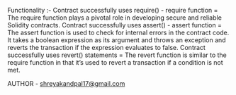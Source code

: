 Functionality :-
Contract successfully uses require() - require function = The require function plays a pivotal role in developing secure and reliable Solidity contracts. 
Contract successfully uses assert() - assert function = The assert function is used to check for internal errors in the contract code. It takes a boolean expression as its argument and throws an exception and reverts the transaction if the expression evaluates to false.
Contract successfully uses revert() statements = The revert function is similar to the require function in that it’s used to revert a transaction if a condition is not met.

AUTHOR - shreyakandpal17@gmail.com

